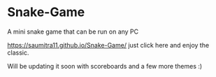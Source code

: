 # Snake-Game
A mini snake game that can be run on any PC


https://saumitra11.github.io/Snake-Game/ just click here and enjoy the classic.



Will be updating it soon with scoreboards and a few more themes :)
